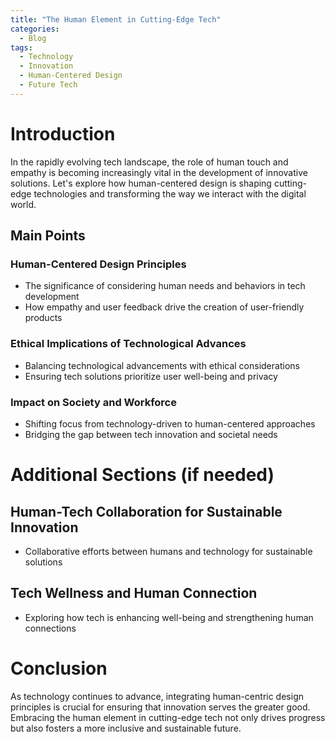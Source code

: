 ```yaml
---
title: "The Human Element in Cutting-Edge Tech"
categories:
  - Blog
tags:
  - Technology
  - Innovation
  - Human-Centered Design
  - Future Tech
---
```


# Introduction
In the rapidly evolving tech landscape, the role of human touch and empathy is becoming increasingly vital in the development of innovative solutions. Let's explore how human-centered design is shaping cutting-edge technologies and transforming the way we interact with the digital world.

## Main Points
### Human-Centered Design Principles
- The significance of considering human needs and behaviors in tech development
- How empathy and user feedback drive the creation of user-friendly products

### Ethical Implications of Technological Advances
- Balancing technological advancements with ethical considerations
- Ensuring tech solutions prioritize user well-being and privacy

### Impact on Society and Workforce
- Shifting focus from technology-driven to human-centered approaches
- Bridging the gap between tech innovation and societal needs

# Additional Sections (if needed)
## Human-Tech Collaboration for Sustainable Innovation
- Collaborative efforts between humans and technology for sustainable solutions

## Tech Wellness and Human Connection
- Exploring how tech is enhancing well-being and strengthening human connections

# Conclusion
As technology continues to advance, integrating human-centric design principles is crucial for ensuring that innovation serves the greater good. Embracing the human element in cutting-edge tech not only drives progress but also fosters a more inclusive and sustainable future.
